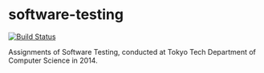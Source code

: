 # software-testing

[![Build Status](https://magnum.travis-ci.com/dtan4/software-testing.svg?token=jdK1hsFnsLvxWeN4TTaM&branch=master)](https://magnum.travis-ci.com/dtan4/software-testing)

Assignments of Software Testing, conducted at Tokyo Tech Department of Computer Science in 2014.
